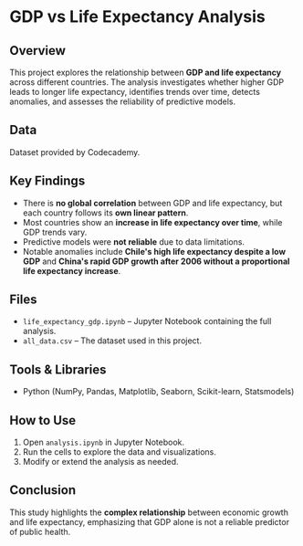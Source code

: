# **GDP vs Life Expectancy Analysis**  

## **Overview**  
This project explores the relationship between **GDP and life expectancy** across different countries. The analysis investigates whether higher GDP leads to longer life expectancy, identifies trends over time, detects anomalies, and assesses the reliability of predictive models.  

## **Data**
Dataset provided by Codecademy.

## **Key Findings**  
- There is **no global correlation** between GDP and life expectancy, but each country follows its **own linear pattern**.  
- Most countries show an **increase in life expectancy over time**, while GDP trends vary.  
- Predictive models were **not reliable** due to data limitations.  
- Notable anomalies include **Chile's high life expectancy despite a low GDP** and **China's rapid GDP growth after 2006 without a proportional life expectancy increase**.  

## **Files**  
- `life_expectancy_gdp.ipynb` – Jupyter Notebook containing the full analysis.  
- `all_data.csv` – The dataset used in this project. 

## **Tools & Libraries**  
- Python (NumPy, Pandas, Matplotlib, Seaborn, Scikit-learn, Statsmodels)  

## **How to Use**  
1. Open `analysis.ipynb` in Jupyter Notebook.  
2. Run the cells to explore the data and visualizations.  
3. Modify or extend the analysis as needed.  

## **Conclusion**  
This study highlights the **complex relationship** between economic growth and life expectancy, emphasizing that GDP alone is not a reliable predictor of public health.  
